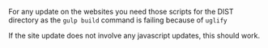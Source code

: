For any update on the websites you need those scripts for the DIST directory as the `gulp build` command is failing because of `uglify`

If the site update does not involve any javascript updates, this should work.